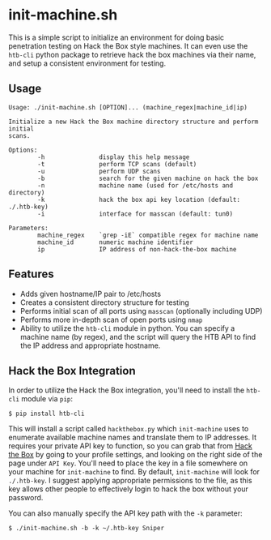 # init-machine.sh

This is a simple script to initialize an environment for doing basic penetration
testing on Hack the Box style machines. It can even use the `htb-cli` python
package to retrieve hack the box machines via their name, and setup a consistent
environment for testing.

## Usage

```
Usage: ./init-machine.sh [OPTION]... (machine_regex|machine_id|ip)

Initialize a new Hack the Box machine directory structure and perform initial
scans.

Options:
        -h               display this help message
        -t               perform TCP scans (default)
        -u               perform UDP scans
        -b               search for the given machine on hack the box
        -n               machine name (used for /etc/hosts and directory)
        -k               hack the box api key location (default: ./.htb-key)
        -i               interface for masscan (default: tun0)

Parameters:
        machine_regex    `grep -iE` compatible regex for machine name
        machine_id       numeric machine identifier
        ip               IP address of non-hack-the-box machine
```

## Features

- Adds given hostname/IP pair to /etc/hosts
- Creates a consistent directory structure for testing
- Performs initial scan of all ports using `masscan` (optionally including UDP)
- Performs more in-depth scan of open ports using `nmap`
- Ability to utilize the `htb-cli` module in python. You can specify a machine
  name (by regex), and the script will query the HTB API to find the IP address
  and appropriate hostname.

## Hack the Box Integration

In order to utilize the Hack the Box integration, you'll need to install the
`htb-cli` module via `pip`:

```
$ pip install htb-cli
```

This will install a script called `hackthebox.py` which `init-machine` uses to
enumerate available machine names and translate them to IP addresses. It
requires your private API key to function, so you can grab that from [Hack the
Box](https://www.hackthebox.eu) by going to your profile settings, and looking
on the right side of the page under `API Key`. You'll need to place the key in a
file somewhere on your machine for `init-machine` to find. By default,
`init-machine` will look for `./.htb-key`. I suggest applying appropriate
permissions to the file, as this key allows other people to effectively login to
hack the box without your password.

You can also manually specify the API key path with the `-k` parameter:

```
$ ./init-machine.sh -b -k ~/.htb-key Sniper
```
